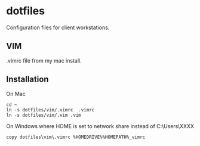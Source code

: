 dotfiles
========

Configuration files for client workstations.


VIM
---

.vimrc file from my mac install.




Installation 
------------

On Mac

    cd ~
    ln -s dotfiles/vim/.vimrc  .vimrc
    ln -s dotfiles/vim/.vim .vim

On Windows where HOME is set to network share instead of C:\Users\XXXX

    copy dotfiles\vim\.vimrc %HOMEDRIVE%%HOMEPATH%_vimrc

